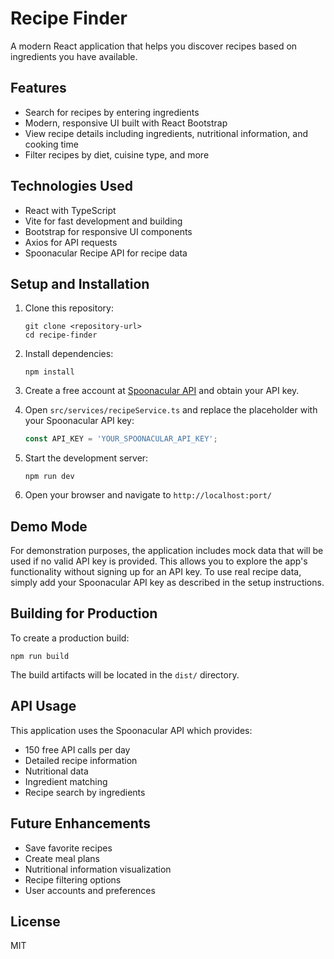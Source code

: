 # Recipe Finder

A modern React application that helps you discover recipes based on ingredients you have available.

## Features

- Search for recipes by entering ingredients
- Modern, responsive UI built with React Bootstrap
- View recipe details including ingredients, nutritional information, and cooking time
- Filter recipes by diet, cuisine type, and more

## Technologies Used

- React with TypeScript
- Vite for fast development and building
- Bootstrap for responsive UI components
- Axios for API requests
- Spoonacular Recipe API for recipe data

## Setup and Installation

1. Clone this repository:
   ```
   git clone <repository-url>
   cd recipe-finder
   ```

2. Install dependencies:
   ```
   npm install
   ```

3. Create a free account at [Spoonacular API](https://spoonacular.com/food-api) and obtain your API key.

4. Open `src/services/recipeService.ts` and replace the placeholder with your Spoonacular API key:
   ```typescript
   const API_KEY = 'YOUR_SPOONACULAR_API_KEY';
   ```

5. Start the development server:
   ```
   npm run dev
   ```

6. Open your browser and navigate to `http://localhost:port/`

## Demo Mode

For demonstration purposes, the application includes mock data that will be used if no valid API key is provided. This allows you to explore the app's functionality without signing up for an API key. To use real recipe data, simply add your Spoonacular API key as described in the setup instructions.

## Building for Production

To create a production build:

```
npm run build
```

The build artifacts will be located in the `dist/` directory.

## API Usage

This application uses the Spoonacular API which provides:
- 150 free API calls per day
- Detailed recipe information
- Nutritional data
- Ingredient matching
- Recipe search by ingredients

## Future Enhancements

- Save favorite recipes
- Create meal plans
- Nutritional information visualization
- Recipe filtering options
- User accounts and preferences

## License

MIT
